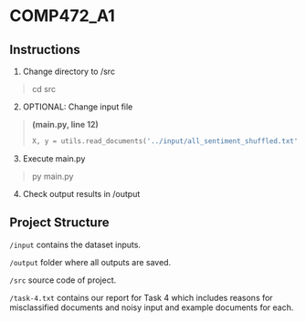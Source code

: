 # COMP472_A1

## Instructions

1. Change directory to /src
> cd src
> 

2. OPTIONAL: Change input file

> **(main.py, line 12)**
> ``` python
> X, y = utils.read_documents('../input/all_sentiment_shuffled.txt')
> ```

3. Execute main.py
> py main.py
>

4. Check output results in /output


## Project Structure

`/input` contains the dataset inputs.

`/output` folder where all outputs are saved.

`/src` source code of project.

`/task-4.txt` contains our report for Task 4 which includes reasons for misclassified documents and noisy input and example documents for each.
